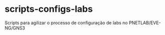 # scripts-configs-labs
Scripts para agilizar o processo de configuração de labs no PNETLAB/EVE-NG/GNS3
